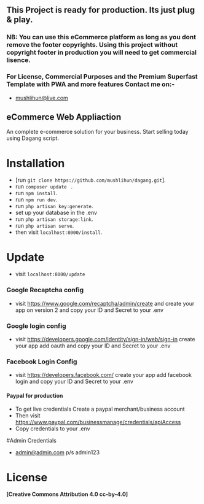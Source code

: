 ## This Project is ready for production. Its just plug & play.

### NB: You can use this eCommerce platform as long as you dont remove the footer copyrights. Using this project without copyright footer in production you will need to get commercial lisence.

### For License, Commercial Purposes and the Premium Superfast Template with PWA and more features Contact me on:-
- mushlihun@live.com

## eCommerce Web Appliaction

An complete e-commerce solution for your business. Start selling today using Dagang script.

# Installation

- [run `` git clone https://github.com/mushlihun/dagang.git ``].
- run ``composer update `` .
- run `` npm install ``.
- run ``npm run dev``.
- run `` php artisan key:generate ``.
- set up your database in the .env
- run `` php artisan storage:link ``.
- run `` php artisan serve ``.
- then visit `` localhost:8000/install ``.

# Update
- visit `` localhost:8000/update ``

### Google Recaptcha config
- visit https://www.google.com/recaptcha/admin/create and create your app on version 2 and copy your ID and Secret to your .env 

### Google login config
- visit https://developers.google.com/identity/sign-in/web/sign-in create your app add oauth and copy your ID and Secret to your .env 

### Facebook Login Config
- visit https://developers.facebook.com/ create your app add facebook login and copy your ID and Secret to your .env 

#### Paypal for production
- To get live credentials Create a paypal merchant/business account
- Then visit https://www.paypal.com/businessmanage/credentials/apiAccess
- Copy credentials to your .env

#Admin Credentials
- admin@admin.com p/s admin123

# License 
**[Creative Commons Attribution 4.0	cc-by-4.0]**
